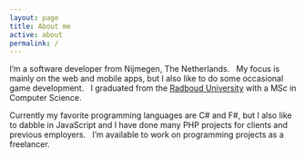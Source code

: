 ```yaml
---
layout: page
title: About me
active: about
permalink: /
---
```


I’m a software developer from Nijmegen, The Netherlands. &nbsp; My focus is mainly on the web and mobile apps, but I also like to do some occasional game development. &nbsp; I graduated from the [Radboud University](http://cs.ru.nl/) with a MSc in Computer Science.

Currently my favorite programming languages are C# and F#, but I also like to dabble in JavaScript and I have done many PHP projects for clients and previous employers. &nbsp; I’m available to work on programming projects as a freelancer.
